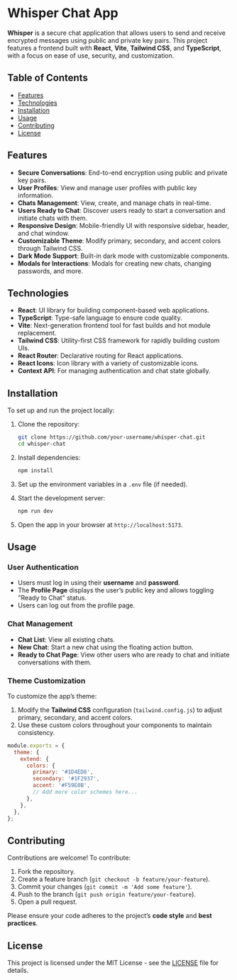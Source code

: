 # Whisper Chat App

**Whisper** is a secure chat application that allows users to send and receive encrypted messages using public and private key pairs. This project features a frontend built with **React**, **Vite**, **Tailwind CSS**, and **TypeScript**, with a focus on ease of use, security, and customization.

## Table of Contents

- [Features](#features)
- [Technologies](#technologies)
- [Installation](#installation)
- [Usage](#usage)
- [Contributing](#contributing)
- [License](#license)

## Features

- **Secure Conversations**: End-to-end encryption using public and private key pairs.
- **User Profiles**: View and manage user profiles with public key information.
- **Chats Management**: View, create, and manage chats in real-time.
- **Users Ready to Chat**: Discover users ready to start a conversation and initiate chats with them.
- **Responsive Design**: Mobile-friendly UI with responsive sidebar, header, and chat window.
- **Customizable Theme**: Modify primary, secondary, and accent colors through Tailwind CSS.
- **Dark Mode Support**: Built-in dark mode with customizable components.
- **Modals for Interactions**: Modals for creating new chats, changing passwords, and more.

## Technologies

- **React**: UI library for building component-based web applications.
- **TypeScript**: Type-safe language to ensure code quality.
- **Vite**: Next-generation frontend tool for fast builds and hot module replacement.
- **Tailwind CSS**: Utility-first CSS framework for rapidly building custom UIs.
- **React Router**: Declarative routing for React applications.
- **React Icons**: Icon library with a variety of customizable icons.
- **Context API**: For managing authentication and chat state globally.

## Installation

To set up and run the project locally:

1. Clone the repository:

   ```bash
   git clone https://github.com/your-username/whisper-chat.git
   cd whisper-chat
   ```

2. Install dependencies:

   ```bash
   npm install
   ```

3. Set up the environment variables in a `.env` file (if needed).

4. Start the development server:

   ```bash
   npm run dev
   ```

5. Open the app in your browser at `http://localhost:5173`.

## Usage

### User Authentication

- Users must log in using their **username** and **password**.
- The **Profile Page** displays the user’s public key and allows toggling "Ready to Chat" status.
- Users can log out from the profile page.

### Chat Management

- **Chat List**: View all existing chats.
- **New Chat**: Start a new chat using the floating action button.
- **Ready to Chat Page**: View other users who are ready to chat and initiate conversations with them.

### Theme Customization

To customize the app’s theme:

1. Modify the **Tailwind CSS** configuration (`tailwind.config.js`) to adjust primary, secondary, and accent colors.
2. Use these custom colors throughout your components to maintain consistency.

```js
module.exports = {
  theme: {
    extend: {
      colors: {
        primary: '#1D4ED8',
        secondary: '#1F2937',
        accent: '#F59E0B',
        // Add more color schemes here...
      },
    },
  },
};
```

## Contributing

Contributions are welcome! To contribute:

1. Fork the repository.
2. Create a feature branch (`git checkout -b feature/your-feature`).
3. Commit your changes (`git commit -m 'Add some feature'`).
4. Push to the branch (`git push origin feature/your-feature`).
5. Open a pull request.

Please ensure your code adheres to the project’s **code style** and **best practices**.

## License

This project is licensed under the MIT License - see the [LICENSE](LICENSE) file for details.
